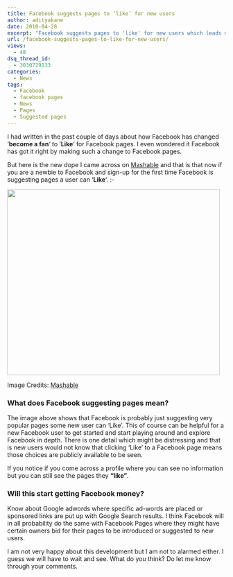 ```yaml
---
title: Facebook suggests pages to ‘like’ for new users
author: adityakane
date: 2010-04-28
excerpt: "Facebook suggests pages to 'like' for new users which leads me to wonder if Facebook will suggest pages for money as promotion or will it be just random popular pages which are recommended. "
url: /facebook-suggests-pages-to-like-for-new-users/
views:
  - 48
dsq_thread_id:
  - 3030729133
categories:
  - News
tags:
  - Facebook
  - facebook pages
  - News
  - Pages
  - Suggested pages
---
```

I had written in the past couple of days about how Facebook has changed &#8216;**become a fan**&#8216; to &#8216;**Like**&#8216; for Facebook pages. I even wondered it Facebook has got it right by making such a change to Facebook pages.

But here is the new dope I came across on <a href="http://mashable.com/2010/04/27/facebook-suggested-pages/" onclick="_gaq.push(['_trackEvent', 'outbound-article', 'http://mashable.com/2010/04/27/facebook-suggested-pages/', 'Mashable']);" >Mashable</a> and that is that now if you are a newbie to Facebook and sign-up for the first time Facebook is suggesting pages a user can &#8216;**Like**&#8216;. <img src="http://devilsworkshop.org/wp-includes/images/smilies/simple-smile.png" alt=":-)" class="wp-smiley" style="height: 1em; max-height: 1em;" />

<a href="http://fbknol.com/2010/04/28/facebook-suggests-pages-to-like-for-new-users/facebook_pages_suggestions/" onclick="_gaq.push(['_trackEvent', 'outbound-article', 'http://fbknol.com/2010/04/28/facebook-suggests-pages-to-like-for-new-users/facebook_pages_suggestions/', '']);" rel="attachment wp-att-1224"><img class="aligncenter size-full  wp-image-50247" src="http://cdn.devilsworkshop.org/files/2010/04/facebook_pages_suggestions.png" alt="" width="490" height="429" /></a>

Image Credits: <a href="http://mashable.com/2010/04/27/facebook-suggested-pages/" onclick="_gaq.push(['_trackEvent', 'outbound-article', 'http://mashable.com/2010/04/27/facebook-suggested-pages/', 'Mashable']);" >Mashable</a>

### **What does Facebook suggesting pages mean?**

The image above shows that Facebook is probably just suggesting very popular pages some new user can &#8216;Like&#8217;. This of course can be helpful for a new Facebook user to get started and start playing around and explore Facebook in depth. There is one detail which might be distressing and that is new users would not know that clicking &#8216;Like&#8217; to a Facebook page means those choices are publicly available to be seen.

If you notice if you come across a profile where you can see no information but you can still see the pages they **&#8220;like&#8221;**.

### **Will this start getting Facebook money?**

Know about Google adwords where specific ad-words are placed or sponsored links are put up with Google Search results. I think Facebook will in all probability do the same with Facebook Pages where they might have certain owners bid for their pages to be introduced or suggested to new users.

I am not very happy about this development but I am not to alarmed either. I guess we will have to wait and see. What do you think? Do let me know through your comments.
